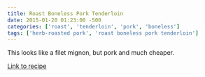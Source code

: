 ```yaml
---
title: Roast Boneless Pork Tenderloin
date: 2015-01-20 01:23:00 -500
categories: ['roast', 'tenderloin', 'pork', 'boneless']
tags: ['herb-roasted pork', 'roast boneless pork tenderloin']
---
```


This looks like a filet mignon, but pork and much cheaper.



[Link to recipe](http://allrecipes.com/Recipe/Herb-Roasted-Pork/Detail.aspx?event8=1&prop24=SR_Thumb&e11=roast%20pork&e8=Quick%20Search&event10=1&e7=Recipe&soid=sr_results_p1i2)

